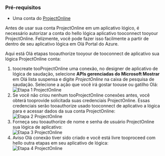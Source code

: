 ### <a name="prerequisites"></a>Pré-requisitos
* Uma conta do [ProjectOnline](https://products.office.com/Project/project-online-with-project-for-office-365) 

Antes de usar sua conta ProjectOnline em um aplicativo lógico, é necessário autorizar a conta do hello lógica aplicativo tooconnect tooyour ProjectOnline. Felizmente, você pode fazer isso facilmente a partir de dentro de seu aplicativo lógica em Olá Portal do Azure. 

Aqui está Olá etapas tooauthorize tooyour de tooconnect de aplicativo sua lógica ProjectOnline conta:

1. toocreate tooProjectOnline uma conexão, no designer de aplicativo de lógica de saudação, selecione **APIs gerenciadas do Microsoft Mostrar** em Olá lista suspensa e digite *ProjectOnline* na caixa de pesquisa de saudação. Selecione a ação que você irá gostar toouse ou gatilho Olá:  
   ![Etapa 1 ProjectOnline](./media/connectors-create-api-projectonline/projectonline-1.png)
2. Se você não criou nenhum tooProjectOnline conexões antes, você obterá tooprovide solicitada suas credenciais ProjectOnline. Essas credenciais serão tooauthorize usado tooconnect de aplicativo a lógica para e acessar dados da sua conta ProjectOnline:  
   ![Etapa 2 ProjectOnline](./media/connectors-create-api-projectonline/projectonline-2.png)
3. Forneça seu tooauthorize de nome e senha de usuário ProjectOnline sua lógica de aplicativo:  
   ![Etapa 3 ProjectOnline](./media/connectors-create-api-projectonline/projectonline-3.png)   
4. Aviso Olá conexão tiver sido criado e você está livre tooproceed com hello outra etapas em seu aplicativo de lógica:  
   ![Etapa 4 ProjectOnline](./media/connectors-create-api-projectonline/projectonline-4.png)   

